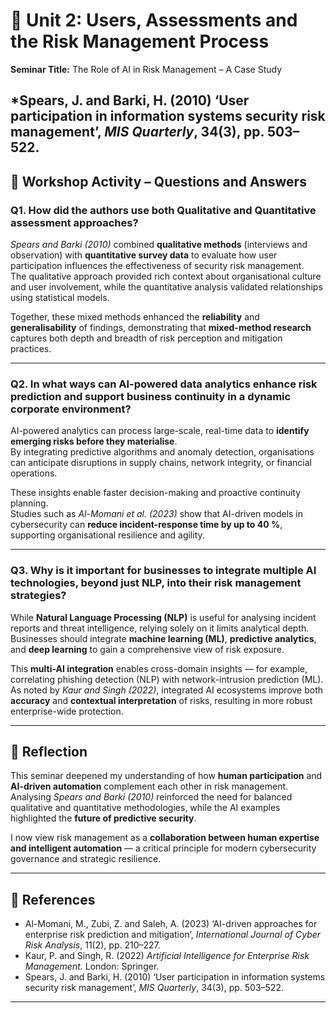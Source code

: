 # 🧩 Unit 2: Users, Assessments and the Risk Management Process  
**Seminar Title:** The Role of AI in Risk Management – A Case Study 

*Spears, J. and Barki, H. (2010) ‘User participation in information systems security risk management’, *MIS Quarterly*, 34(3), pp. 503–522.  
---

## 🧠 Workshop Activity – Questions and Answers  

### **Q1.** How did the authors use both Qualitative and Quantitative assessment approaches?

*Spears and Barki (2010)* combined **qualitative methods** (interviews and observation) with **quantitative survey data** to evaluate how user participation influences the effectiveness of security risk management.  
The qualitative approach provided rich context about organisational culture and user involvement, while the quantitative analysis validated relationships using statistical models.  

Together, these mixed methods enhanced the **reliability** and **generalisability** of findings, demonstrating that **mixed-method research** captures both depth and breadth of risk perception and mitigation practices.

---

### **Q2.** In what ways can AI-powered data analytics enhance risk prediction and support business continuity in a dynamic corporate environment?

AI-powered analytics can process large-scale, real-time data to **identify emerging risks before they materialise**.  
By integrating predictive algorithms and anomaly detection, organisations can anticipate disruptions in supply chains, network integrity, or financial operations.  

These insights enable faster decision-making and proactive continuity planning.  
Studies such as *Al-Momani et al. (2023)* show that AI-driven models in cybersecurity can **reduce incident-response time by up to 40 %**, supporting organisational resilience and agility.

---

### **Q3.** Why is it important for businesses to integrate multiple AI technologies, beyond just NLP, into their risk management strategies?

While **Natural Language Processing (NLP)** is useful for analysing incident reports and threat intelligence, relying solely on it limits analytical depth.  
Businesses should integrate **machine learning (ML)**, **predictive analytics**, and **deep learning** to gain a comprehensive view of risk exposure.  

This **multi-AI integration** enables cross-domain insights — for example, correlating phishing detection (NLP) with network-intrusion prediction (ML).  
As noted by *Kaur and Singh (2022)*, integrated AI ecosystems improve both **accuracy** and **contextual interpretation** of risks, resulting in more robust enterprise-wide protection.

---

## 💬 Reflection  

This seminar deepened my understanding of how **human participation** and **AI-driven automation** complement each other in risk management.  
Analysing *Spears and Barki (2010)* reinforced the need for balanced qualitative and quantitative methodologies, while the AI examples highlighted the **future of predictive security**.  

I now view risk management as a **collaboration between human expertise and intelligent automation** — a critical principle for modern cybersecurity governance and strategic resilience.

---

## 🔖 References  

- Al-Momani, M., Zubi, Z. and Saleh, A. (2023) ‘AI-driven approaches for enterprise risk prediction and mitigation’, *International Journal of Cyber Risk Analysis*, 11(2), pp. 210–227.  
- Kaur, P. and Singh, R. (2022) *Artificial Intelligence for Enterprise Risk Management.* London: Springer.  
- Spears, J. and Barki, H. (2010) ‘User participation in information systems security risk management’, *MIS Quarterly*, 34(3), pp. 503–522.  

---
